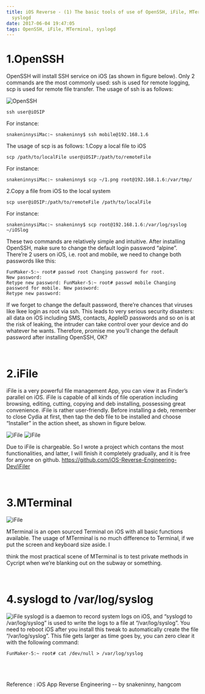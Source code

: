 ```yaml
---
title: iOS Reverse - (1) The basic tools of use of OpenSSH, iFile, MTerminal and
  syslogd
date: 2017-06-04 19:47:05
tags: OpenSSH, iFile, MTerminal, syslogd
---
```


# 1.OpenSSH

OpenSSH will install SSH service on iOS (as shown in figure below). Only 2 commands are the most commonly used: ssh is used for remote logging, scp is used for remote file transfer. The usage of ssh is as follows:

![OpenSSH](/img/iOS/ReverseEngineering/WX20170604-OpenSSH-1.png)

```
ssh user@iOSIP
```
For instance:
```
snakeninnysiMac:~ snakeninny$ ssh mobile@192.168.1.6
```
The usage of scp is as follows:
1.Copy a local file to iOS
```
scp /path/to/localFile user@iOSIP:/path/to/remoteFile
```
For instance:
```
snakeninnysiMac:~ snakeninny$ scp ~/1.png root@192.168.1.6:/var/tmp/
```
2.Copy a file from iOS to the local system
```
scp user@iOSIP:/path/to/remoteFile /path/to/localFile
```
For instance:
```
snakeninnysiMac:~ snakeninny$ scp root@192.168.1.6:/var/log/syslog ~/iOSlog
```

These two commands are relatively simple and intuitive. After installing OpenSSH, make sure to change the default login password “alpine”. There’re 2 users on iOS, i.e. root and mobile, we need to change both passwords like this:
```
FunMaker-5:~ root# passwd root Changing password for root.
New password:
Retype new password: FunMaker-5:~ root# passwd mobile Changing password for mobile. New password:
Retype new password:
```

If we forget to change the default password, there’re chances that viruses like Ikee login as root via ssh. This leads to very serious security disasters: all data on iOS including SMS, contacts, AppleID passwords and so on is at the risk of leaking, the intruder can take control over your device and do whatever he wants. Therefore, promise me you’ll change the default password after installing OpenSSH, OK?


<br/>

# 2.iFile 
iFile is a very powerful file management App, you can view it as Finder’s parallel on iOS. iFile is capable of all kinds of file operation including browsing, editing, cutting, copying and deb installing, possessing great convenience.
iFile is rather user-friendly. Before installing a deb, remember to close Cydia at first, then tap the deb file to be installed and choose “Installer” in the action sheet, as shown in figure below.

![iFile](/img/iOS/ReverseEngineering/WX20170604-iFile-1.png)
![iFile](/img/iOS/ReverseEngineering/WX20170604-iFile-2.png)

Due to iFile is chargeable. So I wrote a project which contans the most functionalities, and latter, I will finish it completely gradually, and it is free for anyone on github.
https://github.com/iOS-Reverse-Engineering-Dev/iFiler


<br/>

# 3.MTerminal
![iFile](/img/iOS/ReverseEngineering/WX20170604-MTerminal.png)

MTerminal is an open sourced Terminal on iOS with all basic functions available. The usage of MTerminal is no much difference to Terminal, if we put the screen and keyboard size aside. I
   
think the most practical scene of MTerminal is to test private methods in Cycript when we’re blanking out on the subway or something.


<br/>

# 4.syslogd to /var/log/syslog
![iFile](/img/iOS/ReverseEngineering/WX20170604-syslogd-to-1.png)
syslogd is a daemon to record system logs on iOS, and “syslogd to /var/log/syslog” is used to write the logs to a file at “/var/log/syslog”. You need to reboot iOS after you install this tweak to automatically create the file “/var/log/syslog”. This file gets larger as time goes by, you can zero clear it with the following command:

```
FunMaker-5:~ root# cat /dev/null > /var/log/syslog
```


<br/>
<br/>
<br/>
Reference : iOS App Reverse Engineering -- by snakeninny, hangcom


